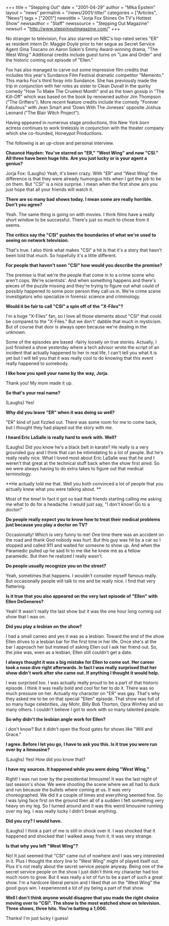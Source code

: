 +++
title = "Stepping Out"
date = "2001-04-29"
author = "Mika Epstein"
layout = "news"
permalink = "/news/2001/:title/"
categories = ["Articles", "News"]
tags = ["2001"]
newstitle = "Jorja Fox Shines On TV's Hottest Show"
newsauthor = "Staff"
newssource = "Stepping Out Magazine"
newsurl = "http://www.steppinoutmagazine.com/"
+++

No stranger to television, Fox also starred on NBC's top-rated series "ER" as resident intern Dr. Maggie Doyle prior to her segue as Secret Service Agent Gina Toscano on Aaron Sokin's Emmy Award-winning drama, "The West Wing." Additional credits include guest turns on "Law and Order" and the historic coming out episode of "Ellen."

Fox has also managed to carve out some impressive film credits that includes this year's Sundance Film Festival dramatic competitor "Memento." This marks Fox's third foray into Sundance. She has previously made the trip in conjunction with her roles as sister to Clean Duvall in the quirky comedy "How To Make The Cruelest Month" and as the town gossip in "The Kill-Off" which was based on the book by renowned author Jim Thompson ("The Grifters"): More recent feature credits include the comedy "Forever Fabulous" with Jean Smart and &#8216;Down With The Joneses' opposite Joshua Leonard ("The Blair Witch Project").

Having appeared in numerous stage productions, this New York born actress continues to work tirelessly in conjunction with the theater company which she co-founded, Honeypot Productions.

The following is an up-close and personal interview.

**Chaunc&eacute; Hayden: You've starred on "ER," "West Wing" and now "CSI." All three have been huge hits. Are you just lucky or is your agent a genius?**

Jorja Fox: (Laughs) Yeah, it's been crazy. With "ER" and "West Wing" the difference is that they were already humongus hits when I got the job to be on them. But "CSI" is a nice surprise. I mean when the first show airs you just hope that all your friends will watch it.

**There are so many bad shows today. I mean some are really horrible. Don't you agree?**

Yeah. The same thing is going on with movies. I think films have a really short window to be successful. There's just so much to chose from it seems.

**The critics say the "CSI" pushes the boundaries of what we're used to seeing on network television.**

That's true. I also think what makes "CSI" a hit is that it's a story that hasn't been told that much. So hopefully it's a little different.

**For people that haven't seen "CSI" how would you describe the premise?**

The premise is that we're the people that come in to a crime scene who aren't cops. We're scientists'. And when something happens and there's pieces of the puzzle missing and they're trying to figure out what could of possibly happened to some poor person they call us in. We're crime scene investigators who specialize in forensic science and criminology.

**Would it be fair to call "CSI" a spin off of the "X-Files"?**

I'm a huge "X-Files" fan, so I love all those elements about "CSI" that could be compared to the "X-Files." But we don't' dabble that much in mysticism. But of course that door is always open because we're dealing in the unknown.

Some of the episodes are based -fairly loosely on true stories. Actually, I just finished a show yesterday where a tech advisor wrote the script of an incident that actually happened to her in real life. I can't tell you what it is yet but I will tell you that it was really cool to do knowing that this event really happened to somebody.

**I like how you spell your name by the way, Jorja.**

Thank you! My mom made it up.

**So that's your real name?**

(Laughs) Yes!

**Why did you leave "ER" when it was doing so well?**

"ER" kind of just fizzled out. There was some room for me to come back, but I thought they had played out the story with me.

**I heard Eric LaSalle is really hard to work with. Well?**

(Laughs) Did you know he's a black belt in karate? He really is a very grounded guy and I think that can be intimidating to a lot of people. But he's really really nice. What I loved most about Eric LaSalle was that he and I weren't that great at the technical stuff back when the show first aired. So we were always having to do extra takes to figure out that medical terminology.

**He actually told me that. Well you both convinced a lot of people that you actually knew what you were talking about. **

Most of the time! In fact it got so bad that friends starting calling me asking me what to do for a headache. I would just say, "I don't know! Go to a doctor!"

**Do people really expect you to know how to treat their medical problems just because you play a doctor on TV?**

Occasionally! Which is very funny to me! One time there was an accident on the road and thank God nobody was hurt. But this guy was hit by a car so I stopped and called 911 and waited for someone to show up. And when the Paramedic pulled up he said hi to me like he knew me as a fellow paramedic. But then he realized I really wasn't.

**Do people usually recognize you on the street?**

Yeah, sometimes that happens. I wouldn't consider myself famous really. But occasionally people will talk to me and be really nice. I find that very flattering.

**Is it true that you also appeared on the very last episode of "Ellen" with Ellen DeGeneres?**

Yeah! It wasn't really the last show but it was the one hour long coming out show that I was on.

**Did you play a lesbian on the show?**

I had a small cameo and yes it was as a lesbian. Toward the end of the show Ellen drives to a lesbian bar for the first time in her life. Once she's at the bar I approach her but instead of asking Ellen out I ask her friend out. So, the joke was, even as a lesbian, Ellen still couldn't get a date.

**I always thought it was a big mistake for Ellen to come out. Her career took a nose dive right afterwards. In fact I was really surprised that her show didn't work after she came out. If anything I thought it would help.**

I was surprised too. I was actually really proud to be a part of that historic episode. I think it was really bold and cool for her to do it. There was so much pressure on her. Actually my character on "ER" was gay. That's why they asked me to be on that special "Ellen" episode. That show was full of so many huge celebrities, Jay Mohr, Billy Bob Thorton, Opra Winfrey and so many others. I couldn't believe I got to work with so many talented people.

**So why didn't the lesbian angle work for Ellen?**

I don't know? But it didn't open the flood gates for shows like "Will and Grace."

**I agree. Before I let you go, I have to ask you this. Is it true you were run over by a limousine?**

(Laughs) Yes! How did you know that?

**I have my sources. It happened while you were doing "West Wing."**

Right! I was run over by the presidential limousine! It was the last night of last season's show. We were shooting the scene where we all had to duck and run because the bullets where coming at us. It was very choreographed. We did it a couple of times and everything seemed fine. So I was lying face first on the ground then all of a sudden I felt something very heavy on my leg. So I turned around and it was this weird limousine running over my leg. I was really lucky I didn't break anything.

**Did you cry? I would have.**

(Laughs) I think a part of me is still in shock over it. I was shocked that it happened and shocked that I walked away from it. It was very strange.

**Is that why you left "West Wing"?**

No! It just seemed that "CSI" came out of nowhere and I was very interested in it. Plus I thought the story line to "West Wing" might of played itself out. Plus it's not really about the secret service people anyway. Being one of the secret service people on the show I just didn't think my character had too much room to grow. But it was really a lot of fun to be a part of such a great show. I'm a hardcore liberal person and I liked that on the "West Wing" the good guys win. I experienced a lot of joy being a part of that show.

**Well I don't think anyone would disagree that you made the right choice moving over to "CSI". The show is the most watched show on television. Three shows, three hits. You're batting a 1,000.**

Thanks! I'm just lucky I guess!  
